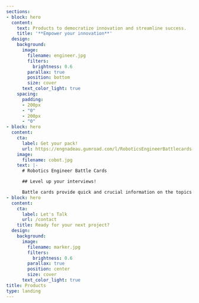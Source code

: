 ```yaml
---
sections:
- block: hero
  content:
    text: Products to democratize innovation and streamline success.
    title: '**Empower your innovation**'
  design:
    background:
      image:
        filename: engineer.jpg
        filters:
          brightness: 0.6
        parallax: true
        position: bottom
        size: cover
      text_color_light: true
    spacing:
      padding:
      - 200px
      - "0"
      - 200px
      - "0"
- block: hero
  content:
    cta:
      label: Get your pack!
      url: https://engnadeau.gumroad.com/l/RoboticsEngineerBattlecards-StarterPack
    image:
      filename: cobot.jpg
    text: |-
      # Robotics Engineer Battle Cards

      ## Level up your interviews!

      Battle cards provide quick and crucial information on the topics you need to know, setting you up for success.
- block: hero
  content:
    cta:
      label: Let's Talk
      url: /contact
    title: Ready for your next project?
  design:
    background:
      image:
        filename: marker.jpg
        filters:
          brightness: 0.6
        parallax: true
        position: center
        size: cover
      text_color_light: true
title: Products
type: landing
---
```

